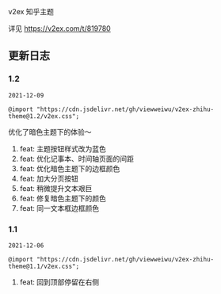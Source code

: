 v2ex 知乎主题

详见 https://v2ex.com/t/819780

## 更新日志

### 1.2

`2021-12-09`

`@import "https://cdn.jsdelivr.net/gh/viewweiwu/v2ex-zhihu-theme@1.2/v2ex.css";`

优化了暗色主题下的体验～

1. feat: 主题按钮样式改为蓝色
2. feat: 优化记事本、时间轴页面的间距
3. feat: 优化暗色主题下的边框颜色
4. feat: 加大分页按钮
5. feat: 稍微提升文本艰巨
6. feat: 修复暗色主题下的颜色
7. feat: 同一文本框边框颜色

### 1.1

`2021-12-06`

`@import "https://cdn.jsdelivr.net/gh/viewweiwu/v2ex-zhihu-theme@1.1/v2ex.css";`

1. feat: 回到顶部停留在右侧
